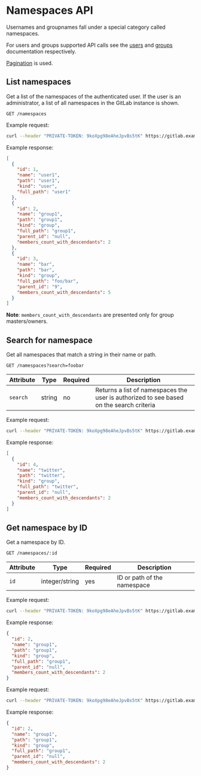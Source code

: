 # Namespaces API

Usernames and groupnames fall under a special category called namespaces.

For users and groups supported API calls see the [users](users.md) and
[groups](groups.md) documentation respectively.

[Pagination](README.md#pagination) is used.

## List namespaces

Get a list of the namespaces of the authenticated user. If the user is an
administrator, a list of all namespaces in the GitLab instance is shown.

```
GET /namespaces
```

Example request:

```bash
curl --header "PRIVATE-TOKEN: 9koXpg98eAheJpvBs5tK" https://gitlab.example.com/api/v4/namespaces
```

Example response:

```json
[
  {
    "id": 1,
    "name": "user1",
    "path": "user1",
    "kind": "user",
    "full_path": "user1"
  },
  {
    "id": 2,
    "name": "group1",
    "path": "group1",
    "kind": "group",
    "full_path": "group1",
    "parent_id": "null",
    "members_count_with_descendants": 2
  },
  {
    "id": 3,
    "name": "bar",
    "path": "bar",
    "kind": "group",
    "full_path": "foo/bar",
    "parent_id": "9",
    "members_count_with_descendants": 5
  }
]
```

**Note**: `members_count_with_descendants` are presented only for group masters/owners.

## Search for namespace

Get all namespaces that match a string in their name or path.

```
GET /namespaces?search=foobar
```

| Attribute | Type | Required | Description |
| --------- | ---- | -------- | ----------- |
| `search`  | string | no | Returns a list of namespaces the user is authorized to see based on the search criteria |

Example request:

```bash
curl --header "PRIVATE-TOKEN: 9koXpg98eAheJpvBs5tK" https://gitlab.example.com/api/v4/namespaces?search=twitter
```

Example response:

```json
[
  {
    "id": 4,
    "name": "twitter",
    "path": "twitter",
    "kind": "group",
    "full_path": "twitter",
    "parent_id": "null",
    "members_count_with_descendants": 2
  }
]
```

## Get namespace by ID

Get a namespace by ID.

```
GET /namespaces/:id
```

| Attribute | Type | Required | Description |
| --------- | ---- | -------- | ----------- |
| `id`      | integer/string | yes | ID or path of the namespace |

Example request:

```bash
curl --header "PRIVATE-TOKEN: 9koXpg98eAheJpvBs5tK" https://gitlab.example.com/api/v4/namespaces/2
```

Example response:

```json
{
  "id": 2,
  "name": "group1",
  "path": "group1",
  "kind": "group",
  "full_path": "group1",
  "parent_id": "null",
  "members_count_with_descendants": 2
}
```

Example request:

```bash
curl --header "PRIVATE-TOKEN: 9koXpg98eAheJpvBs5tK" https://gitlab.example.com/api/v4/namespaces/group1
```

Example response:

```json
{
  "id": 2,
  "name": "group1",
  "path": "group1",
  "kind": "group",
  "full_path": "group1",
  "parent_id": "null",
  "members_count_with_descendants": 2
}
```
